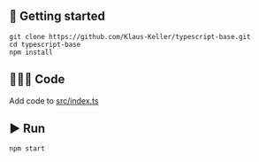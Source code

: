 ## 🚀 Getting started

```
git clone https://github.com/Klaus-Keller/typescript-base.git
cd typescript-base
npm install
```

## 🧑🏻‍💻 Code

Add code to [src/index.ts](src/index.ts)

## ▶️ Run

```
npm start
```
